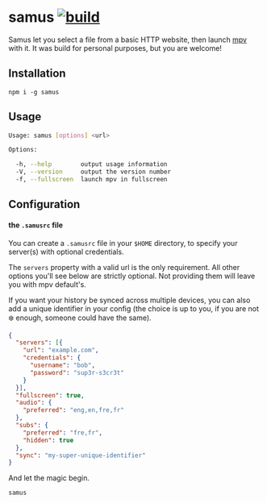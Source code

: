 # samus [![build](https://img.shields.io/travis/meriadec/samus.svg?style=flat-square)](https://travis-ci.org/meriadec/samus)

Samus let you select a file from a basic HTTP website, then launch [mpv](https://mpv.io/) with it.
It was build for personal purposes, but you are welcome!

## Installation

    npm i -g samus

## Usage

```bash
Usage: samus [options] <url>

Options:

  -h, --help        output usage information
  -V, --version     output the version number
  -f, --fullscreen  launch mpv in fullscreen
```

## Configuration

#### the `.samusrc` file

You can create a `.samusrc` file in your `$HOME` directory, to specify your
server(s) with optional credentials.

The `servers` property with a valid url is the only requirement. All other
options you'll see below are strictly optional. Not providing them will leave
you with mpv default's.

If you want your history be synced across multiple devices, you can also add
a unique identifier in your config (the choice is up to you, if you are not
:snowflake: enough, someone could have the same).

```json
{
  "servers": [{
    "url": "example.com",
    "credentials": {
      "username": "bob",
      "password": "sup3r-s3cr3t"
    }
  }],
  "fullscreen": true,
  "audio": {
    "preferred": "eng,en,fre,fr"
  },
  "subs": {
    "preferred": "fre,fr",
    "hidden": true
  },
  "sync": "my-super-unique-identifier"
}
```

And let the magic begin.

    samus
